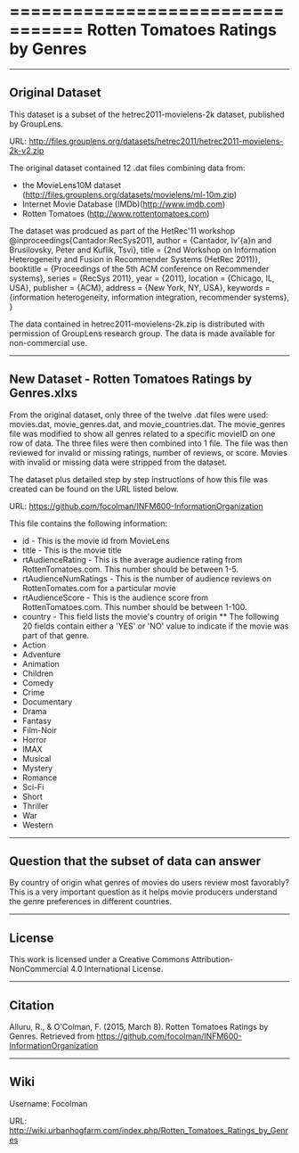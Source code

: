 =================================
Rotten Tomatoes Ratings by Genres
=================================

--------------------
Original Dataset
--------------------

This dataset is a subset of the hetrec2011-movielens-2k dataset, published by GroupLens. 

URL: http://files.grouplens.org/datasets/hetrec2011/hetrec2011-movielens-2k-v2.zip

The original dataset contained 12 .dat files combining data from:
- the MovieLens10M dataset (http://files.grouplens.org/datasets/movielens/ml-10m.zip) 
- Internet Movie Database (IMDb)(http://www.imdb.com)
- Rotten Tomatoes (http://www.rottentomatoes.com)

The dataset was prodcued as part of the HetRec'11 workshop
@inproceedings{Cantador:RecSys2011,
      author = {Cantador, Iv\'{a}n and Brusilovsky, Peter and Kuflik, Tsvi},
      title = {2nd Workshop on Information Heterogeneity and Fusion in Recommender Systems (HetRec 2011)},
      booktitle = {Proceedings of the 5th ACM conference on Recommender systems},
      series = {RecSys 2011},
      year = {2011},
      location = {Chicago, IL, USA},
      publisher = {ACM},
      address = {New York, NY, USA},
      keywords = {information heterogeneity, information integration, recommender systems},
   } 

The data contained in hetrec2011-movielens-2k.zip is distributed with permission of GroupLens research group. The data is made available for non-commercial use.

         
--------------------
New Dataset - Rotten Tomatoes Ratings by Genres.xlxs
--------------------

From the original dataset, only three of the twelve .dat files were used: movies.dat, movie_genres.dat, and movie_countries.dat. The movie_genres file was modified to show all genres related to a specific movieID on one row of data. The three files were then combined into 1 file. The file was then reviewed for invalid or missing ratings, number of reviews, or score. Movies with invalid or missing data were stripped from the dataset.

The dataset plus detailed step by step instructions of how this file was created can be found on the URL listed below.

URL: https://github.com/focolman/INFM600-InformationOrganization 
   
This file contains the following information:
- id - This is the movie id from MovieLens
- title - This is the movie title
- rtAudienceRating - This is the average audience rating from RottenTomatoes.com. This number should be between 1-5.
- rtAudienceNumRatings - This is the number of audience reviews on RottenTomates.com for a particular movie
- rtAudienceScore - This is the audience score from RottenTomatoes.com. This number should be between 1-100.
- country - This field lists the movie's country of origin
** The following 20 fields contain either a 'YES' or 'NO' value to indicate if the movie was part of that genre.
- Action 
- Adventure 
- Animation
- Children
- Comedy
- Crime
- Documentary
- Drama
- Fantasy
- Film-Noir
- Horror
- IMAX
- Musical
- Mystery
- Romance
- Sci-Fi
- Short
- Thriller
- War
- Western 

--------------------
Question that the subset of data can answer
--------------------

By country of origin what genres of movies do users review most favorably? This is a very important question as it helps movie producers understand the genre preferences in different countries.

--------------------
License
--------------------

This work is licensed under a Creative Commons Attribution-NonCommercial 4.0 International License.

--------------------
Citation
--------------------

Alluru, R., & O'Colman, F. (2015, March 8). Rotten Tomatoes Ratings by Genres. Retrieved from https://github.com/focolman/INFM600-InformationOrganization

--------------------
Wiki
--------------------

Username: Focolman

URL: http://wiki.urbanhogfarm.com/index.php/Rotten_Tomatoes_Ratings_by_Genres
